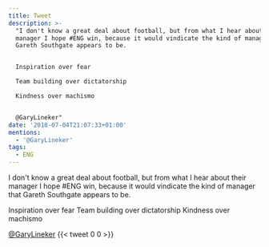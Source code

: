 ```yaml
---
title: Tweet
description: >-
  "I don't know a great deal about football, but from what I hear about their
  manager I hope #ENG win, because it would vindicate the kind of manager that
  Gareth Southgate appears to be. 


  Inspiration over fear

  Team building over dictatorship

  Kindness over machismo


  @GaryLineker"
date: '2018-07-04T21:07:33+01:00'
mentions:
  - '@GaryLineker'
tags:
  - ENG
---
```

I don't know a great deal about football, but from what I hear about their manager I hope #ENG win, because it would vindicate the kind of manager that Gareth Southgate appears to be. 

Inspiration over fear
Team building over dictatorship
Kindness over machismo

[@GaryLineker](https://twitter.com/@GaryLineker)
      {{< tweet 0 0 >}}
    
